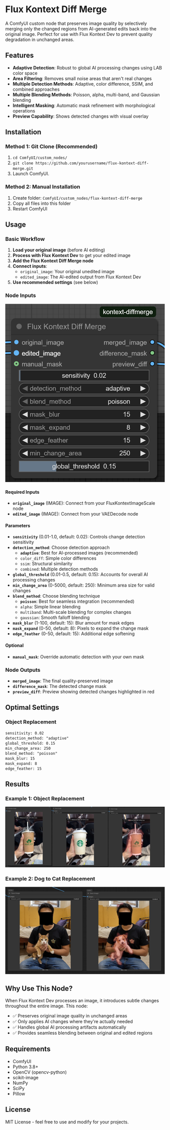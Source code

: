 # Flux Kontext Diff Merge

A ComfyUI custom node that preserves image quality by selectively merging only the changed regions from AI-generated edits back into the original image. Perfect for use with Flux Kontext Dev to prevent quality degradation in unchanged areas.

## Features

- **Adaptive Detection**: Robust to global AI processing changes using LAB color space
- **Area Filtering**: Removes small noise areas that aren't real changes
- **Multiple Detection Methods**: Adaptive, color difference, SSIM, and combined approaches
- **Multiple Blending Methods**: Poisson, alpha, multi-band, and Gaussian blending
- **Intelligent Masking**: Automatic mask refinement with morphological operations
- **Preview Capability**: Shows detected changes with visual overlay

## Installation

### Method 1: Git Clone (Recommended)
1. `cd ComfyUI/custom_nodes/`
2. `git clone https://github.com/yourusername/flux-kontext-diff-merge.git`
3. Launch ComfyUI.


### Method 2: Manual Installation
1. Create folder: `ComfyUI/custom_nodes/flux-kontext-diff-merge`
2. Copy all files into this folder
3. Restart ComfyUI

## Usage

### Basic Workflow
1. **Load your original image** (before AI editing)
2. **Process with Flux Kontext Dev** to get your edited image
3. **Add the Flux Kontext Diff Merge node**
4. **Connect inputs**:
   - `original_image`: Your original unedited image
   - `edited_image`: The AI-edited output from Flux Kontext Dev
5. **Use recommended settings** (see below)

### Node Inputs

![Node Preview](docs/node.png)

#### Required Inputs
- **`original_image`** (IMAGE): Connect from your FluxKontextImageScale node
- **`edited_image`** (IMAGE): Connect from your VAEDecode node

#### Parameters
- **`sensitivity`** (0.01-1.0, default: 0.02): Controls change detection sensitivity
- **`detection_method`**: Choose detection approach
  - **`adaptive`**: Best for AI-processed images (recommended)
  - `color_diff`: Simple color differences
  - `ssim`: Structural similarity
  - `combined`: Multiple detection methods
- **`global_threshold`** (0.01-0.5, default: 0.15): Accounts for overall AI processing changes
- **`min_change_area`** (0-5000, default: 250): Minimum area size for valid changes
- **`blend_method`**: Choose blending technique
  - **`poisson`**: Best for seamless integration (recommended)
  - `alpha`: Simple linear blending
  - `multiband`: Multi-scale blending for complex changes
  - `gaussian`: Smooth falloff blending
- **`mask_blur`** (1-100, default: 15): Blur amount for mask edges
- **`mask_expand`** (0-50, default: 8): Pixels to expand the change mask
- **`edge_feather`** (0-50, default: 15): Additional edge softening

#### Optional
- **`manual_mask`**: Override automatic detection with your own mask

### Node Outputs
- **`merged_image`**: The final quality-preserved image
- **`difference_mask`**: The detected change mask
- **`preview_diff`**: Preview showing detected changes highlighted in red

## Optimal Settings

### Object Replacement
```
sensitivity: 0.02
detection_method: "adaptive"
global_threshold: 0.15
min_change_area: 250
blend_method: "poisson"
mask_blur: 15
mask_expand: 8
edge_feather: 15
```

## Results

### Example 1: Object Replacement
![Before and After Example 1](docs/before%20after.png)

### Example 2: Dog to Cat Replacement
![Before and After Example 2](docs/before%20after%201.png)

## Why Use This Node?

When Flux Kontext Dev processes an image, it introduces subtle changes throughout the entire image. This node:

- ✅ Preserves original image quality in unchanged areas
- ✅ Only applies AI changes where they're actually needed
- ✅ Handles global AI processing artifacts automatically
- ✅ Provides seamless blending between original and edited regions

## Requirements

- ComfyUI
- Python 3.8+
- OpenCV (opencv-python)
- scikit-image
- NumPy
- SciPy
- Pillow

## License

MIT License - feel free to use and modify for your projects. 